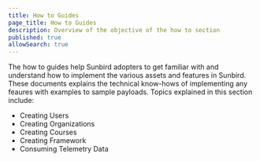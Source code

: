 ```yaml
---
title: How to Guides
page_title: How to Guides
description: Overview of the objective of the how to section
published: true
allowSearch: true
---
```


The how to guides help Sunbird adopters to get familiar with and understand how to implement the various assets and features in Sunbird. These documents explains the technical know-hows of implementing any feaures with examples to sample payloads. Topics explained in this section include:

- Creating Users
- Creating Organizations
- Creating Courses
- Creating Framework
- Consuming Telemetry Data